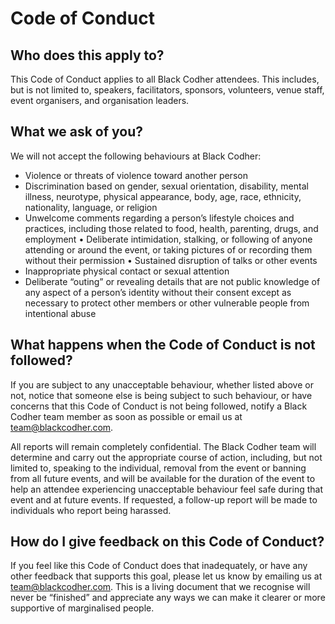 # Code of Conduct

## Who does this apply to?

This Code of Conduct applies to all Black Codher attendees. This includes, but is not limited to, speakers, facilitators, sponsors, volunteers, venue staff, event organisers, and organisation leaders.

## What we ask of you?

We will not accept the following behaviours at Black Codher:
- Violence or threats of violence toward another person
- Discrimination based on gender, sexual orientation, disability, mental illness, neurotype, physical appearance, body, age, race, ethnicity, nationality, language, or religion
- Unwelcome comments regarding a person’s lifestyle choices and practices, including those related to food, health, parenting, drugs, and employment • Deliberate intimidation, stalking, or following of anyone attending or around the event, or taking pictures of or recording them without their permission • Sustained disruption of talks or other events
- Inappropriate physical contact or sexual attention
- Deliberate “outing” or revealing details that are not public knowledge of any aspect of a person’s identity without their consent except as necessary to protect other members or other vulnerable people from intentional abuse

## What happens when the Code of Conduct is not followed?

If you are subject to any unacceptable behaviour, whether listed above or not, notice that someone else is being subject to such behaviour, or have concerns that this Code of Conduct is not being followed, notify a Black Codher team member as soon as possible or email us at team@blackcodher.com.

All reports will remain completely confidential. The Black Codher team will determine and carry out the appropriate course of action, including, but not limited to, speaking to the individual, removal from the event or banning from all future events, and will be available for the duration of the event to help an attendee experiencing unacceptable behaviour feel safe during that event and at future events. If requested, a follow-up report will be made to individuals who report being harassed.

## How do I give feedback on this Code of Conduct?  

If you feel like this Code of Conduct does that inadequately, or have any other feedback that supports this goal, please let us know by emailing us at team@blackcodher.com.  This is a living document that we recognise will never be “finished” and appreciate any ways we can make it clearer or more supportive of marginalised people.
